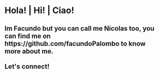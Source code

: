 # Hola! | Hi! | Ciao!

<h2>
   Im Facundo but you can call me Nicolas too, you can find me on https://github.com/facundoPalombo to know more about me.
   <br /> 
   <br /> 
   Let's connect!
</h2>
